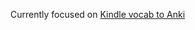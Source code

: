 Currently focused on [Kindle vocab to Anki](https://github.com/hebiscus/KindleVocabToAnki) <br><br>
